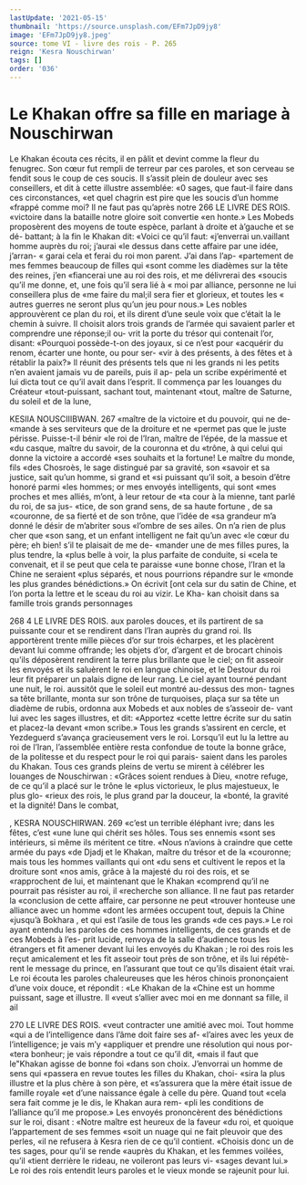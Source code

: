 ```yaml
---
lastUpdate: '2021-05-15'
thumbnail: 'https://source.unsplash.com/EFm7JpD9jy8'
image: 'EFm7JpD9jy8.jpeg'
source: tome VI - livre des rois - P. 265
reign: 'Kesra Nouschirwan'
tags: []
order: '036'
---
```


# Le Khakan offre sa fille en mariage à Nouschirwan

Le Khakan écouta ces récits, il en pâlit et devint
comme la fleur du fenugrec. Son cœur fut rempli de terreur par ces paroles, et son cerveau se fendit sous le coup de ces soucis. Il s’assit plein de douleur avec ses conseillers, et dit à cette illustre assemblée:
«0 sages, que faut-il faire dans ces circonstances, «et quel chagrin est pire que les soucis d’un homme «frappé comme moi? Il ne faut pas qu’après notre
266 LE LIVRE DES ROIS.
«victoire dans la bataille notre gloire soit convertie «en honte.» Les Mobeds proposèrent des moyens de toute espèce, parlant à droite et à’gauche et se dé-
battant; à la fin le Khakan dit: «Voici ce qu’il faut: «j’enverrai un.vaillant homme auprès du roi; j’aurai
«le dessus dans cette affaire par une idée, j’arran-
« garai cela et ferai du roi mon parent. J’ai dans l’ap- «partement de mes femmes beaucoup de filles qui «sont comme les diadèmes sur la tête des reines, j’en «fiancerai une au roi des rois, et me délivrerai des «soucis qu’il me donne, et, une fois qu’il sera lié à
« moi par alliance, personne ne lui conseillera plus de «me faire du mal;il sera fier et glorieux, et toutes les « autres guerres ne seront plus qu’un jeu pour nous.»
Les nobles approuvèrent ce plan du roi, et ils dirent d’une seule voix que c’était la le chemin à
suivre. Il choisit alors trois grands de l’armée qui savaient parler et comprendre une réponse;il ou- vrit la porte du trésor qui contenait l’or, disant: «Pourquoi possède-t-on des joyaux, si ce n’est pour «acquérir du renom, écarter une honte, ou pour ser-
«vir à des présents, à des fêtes et à rétablir la paix?»
ll réunit des présents tels que ni les grands ni les petits n’en avaient jamais vu de pareils, puis il ap- pela un scribe expérimenté et lui dicta tout ce qu’il avait dans l’esprit. Il commença par les louanges du Créateur «tout-puissant, sachant tout, maintenant «tout, maître de Saturne, du soleil et de la lune,

KESIIA NOUSCIIIBWAN. 267 «maître de la victoire et du pouvoir, qui ne de-
«mande à ses serviteurs que de la droiture et ne «permet pas que le juste périsse. Puisse-t-il bénir
«le roi de l’Iran, maître de l’épée, de la massue et
«du casque, maître du savoir, de la couronna et du «trône, à qui celui qui donne la victoire a accordé «ses souhaits et la fortune! Le maître du monde, fils «des Chosroès, le sage distingué par sa gravité, son «savoir et sa justice, sait qu’un homme, si grand et «si puissant qu’il soit, a besoin d’être honoré parmi
«les hommes; or mes envoyés intelligents, qui sont «mes proches et mes alliés, m’ont, à leur retour de
«ta cour à la mienne, tant parlé du roi, de sa jus- «tice, de son grand sens, de sa haute fortune , de sa «couronne, de sa fierté et de son trône, que l’idée de
«sa grandeur m’a donné le désir de m’abriter sous
«l’ombre de ses ailes. On n’a rien de plus cher que
«son sang, et un enfant intelligent ne fait qu’un avec
«le cœur du père; eh bien! s’il te plaisait de me de- «mander une de mes filles pures, la plus tendre, la «plus belle à voir, la plus parfaite de conduite, si «cela te convenait, et il se peut que cela te paraisse «une bonne chose, l’Iran et la Chine ne seraient «plus séparés, et nous pourrions répandre sur le «monde les plus grandes bénédictions.»
On écrivit [ont cela sur du satin de Chine, et l’on
porta la lettre et le sceau du roi au vizir. Le Kha- kan choisit dans sa famille trois grands personnages

268 4 LE LIVRE DES ROIS.
aux paroles douces, et ils partirent de sa puissante cour et se rendirent dans l’Iran auprès du grand
roi. Ils apportèrent trente mille pièces d’or sur trois écharpes, et les placèrent devant lui comme offrande;
les objets d’or, d’argent et de brocart chinois qu’ils déposèrent rendirent la terre plus brillante que le ciel; on fit asseoir les envoyés et ils saluèrent le roi
en langue chinoise, et le Destour du roi leur fit préparer un palais digne de leur rang.
Le ciel ayant tourné pendant une nuit, le roi. aussitôt que le soleil eut montré au-dessus des mon-
tagnes sa tête brillante, monta sur son trône de turquoises, plaça sur sa tête un diadème de rubis, ordonna aux Mobeds et aux nobles de s’asseoir de- vant lui avec les sages illustres, et dit: «Apportez «cette lettre écrite sur du satin et placez-la devant «mon scribe.» Tous les grands s’assirent en cercle,
et Yezdeguerd s’avança gracieusement vers le roi. Lorsqu’il eut lu la lettre au roi de l’Iran, l’assemblée
entière resta confondue de toute la bonne grâce,
de la politesse et du respect pour le roi qui parais- saient dans les paroles du Khakan. Tous ces grands pleins de vertu se mirent à célébrer les louanges
de Nouschirwan : «Grâces soient rendues à Dieu, «notre refuge, de ce qu’il a placé sur le trône le
«plus victorieux, le plus majestueux, le plus glo- «rieux des rois, le plus grand par la douceur, la «bonté, la gravité et la dignité! Dans le combat,

, KESRA NOUSCHIRWAN. 269 «c’est un terrible éléphant ivre; dans les fêtes, c’est
«une lune qui chérit ses hôles. Tous ses ennemis «sont ses intérieurs, si même ils méritent ce titre.
«Nous n’avions à craindre que cette armée du pays
«de Djadj et le Khakan, maître du trésor et de la «couronne; mais tous les hommes vaillants qui ont «du sens et cultivent le repos et la droiture sont «nos amis, grâce à la majesté du roi des rois, et se «rapprochent de lui, et maintenant que le Khakan «comprend qu’il ne pourrait pas résister au roi, il «recherche son alliance. Il ne faut pas retarder la «conclusion de cette affaire, car personne ne peut «trouver honteuse une alliance avec un homme «dont les armées occupent tout, depuis la Chine «jusqu’à Bokhara , et qui est l’asile de tous les grands
«de ces pays.»
Le roi ayant entendu les paroles de ces hommes intelligents, de ces grands et de ces Mobeds à l’es-
prit lucide, renvoya de la salle d’audience tous les étrangers et fit amener devant lui les envoyés du Khakan ; le roi des rois les reçut amicalement et les fit asseoir tout près de son trône, et ils lui répétè-
rent le message du prince, en l’assurant que tout ce qu’ils disaient était vrai. Le roi écouta les paroles chaleureuses que les héros chinois prononçaient d’une voix douce, et répondit : «Le Khakan de la «Chine est un homme puissant, sage et illustre. Il «veut s’allier avec moi en me donnant sa fille, il
ail

270 LE LIVRE DES ROIS.
«veut contracter une amitié avec moi. Tout homme «qui a de l’intelligence dans l’âme doit faire ses af- «l’aires avec les yeux de l’intelligence; je vais m’y
«appliquer et prendre une résolution qui nous por- «tera bonheur; je vais répondre a tout ce qu’il dit, «mais il faut que le"Khakan agisse de bonne foi «dans son choix. J’envorrai un homme de sens qui «passera en revue toutes les filles du Khakan, choi- «sira la plus illustre et la plus chère à son père, et «s’assurera que la mère était issue de famille royale
«et d’une naissance égale à celle du père. Quand tout
«cela sera fait comme je le dis, le Khakan aura rem- «pli les conditions de l’alliance qu’il me propose.»
Les envoyés prononcèrent des bénédictions sur le
roi, disant : «Notre maître est heureux de la faveur «du roi, et quoique l’appartement de ses femmes «soit un nuage qui ne fait pleuvoir que des perles, «il ne refusera à Kesra rien de ce qu’il contient. «Choisis donc un de tes sages, pour qu’il se rende «auprès du Khakan, et les femmes voilées, qu’il
«tient derrière le rideau, ne voileront pas leurs vi- «sages devant lui.» Le roi des rois entendit leurs paroles et le vieux monde se rajeunit pour lui.
